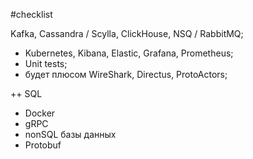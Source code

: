 #checklist 

Kafka, Cassandra / Scylla, ClickHouse, NSQ / RabbitMQ;
- Kubernetes, Kibana, Elastic, Grafana, Prometheus;
- Unit tests;
- будет плюсом WireShark, Directus, ProtoActors;

++ SQL
- Docker
- gRPC
- nonSQL базы данных
- Protobuf